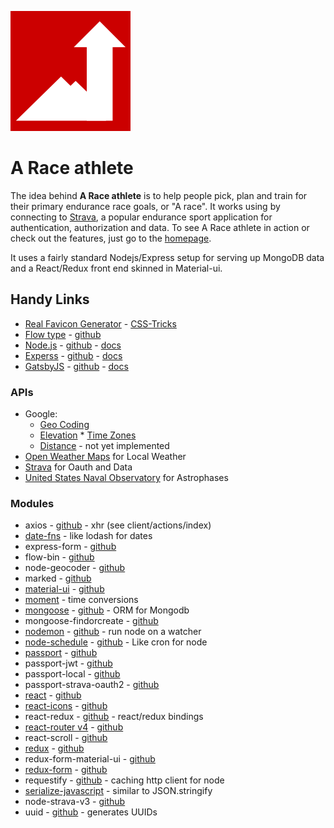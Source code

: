![A Race athlete icon](https://github.com/HyperSprite/redux-todo-with-auth/raw/master/web/src/server/public/favicons/android-chrome-192x192.png)
# A Race athlete

The idea behind **A Race athlete** is to help people pick, plan and train for their primary endurance race goals, or "A race". It works using by connecting to [Strava](https://strava.com), a popular endurance sport application for authentication, authorization and data. To see A Race athlete in action or check out the features, just go to the [homepage](https://blog.araceathlete.com).

It uses a fairly standard Nodejs/Express setup for serving up MongoDB data and a React/Redux front end skinned in Material-ui.

## Handy Links

* [Real Favicon Generator](https://realfavicongenerator.net) - [CSS-Tricks](https://css-tricks.com/favicon-quiz/)
* [Flow type](https://flowtype.org/) - [github](https://github.com/facebook/flow)
* [Node.js](https://nodejs.org) - [github](https://github.com/nodejs/node) - [docs](https://nodejs.org/en/docs/)
* [Experss](http://expressjs.com/) - [github](https://github.com/expressjs/express) - [docs](http://expressjs.com/en/4x/api.html)
* [GatsbyJS](https://www.gatsbyjs.org/) - [github](https://github.com/gatsbyjs/gatsby) - [docs](https://www.gatsbyjs.org/docs/)

### APIs

* Google:
  * [Geo Coding](https://developers.google.com/maps/documentation/geocoding/start)
  * [Elevation](https://developers.google.com/maps/documentation/elevation/start)   * [Time Zones](https://developers.google.com/maps/documentation/timezone/start)
  * [Distance](https://developers.google.com/maps/documentation/distance-matrix/) - not yet implemented
* [Open Weather Maps](https://openweathermap.org/forecast5) for Local Weather
* [Strava](https://strava.github.io/api/) for Oauth and Data
* [United States Naval Observatory](http://aa.usno.navy.mil/data/docs/api.php) for Astrophases

### Modules

* axios - [github](https://github.com/mzabriskie/axios) - xhr (see client/actions/index)
* [date-fns](https://date-fns.org) - like lodash for dates
* express-form - [github](https://github.com/freewil/express-form)
* flow-bin - [github](https://github.com/flowtype/flow-bin)
* node-geocoder - [github](https://github.com/nchaulet/node-geocoder)
* marked - [github](https://github.com/chjj/marked)
* [material-ui](http://www.material-ui.com/#/components) - [github](https://github.com/callemall/material-ui)
* [moment](http://momentjs.com/) - time conversions
* [mongoose](http://mongoosejs.com/) - [github](https://github.com/Automattic/mongoose) - ORM for Mongodb
* mongoose-findorcreate - [github](https://github.com/drudge/mongoose-findorcreate)
* [nodemon](https://nodemon.io/) - [github](https://github.com/remy/nodemon) - run node on a watcher
* [node-schedule](https://www.npmjs.com/package/node-schedule) - [github](https://github.com/node-schedule/node-schedule) - Like cron for node
* [passport](http://passportjs.org/) - [github](https://github.com/jaredhanson/passport)
* passport-jwt - [github](https://github.com/themikenicholson/passport-jwt)
* passport-local - [github](https://github.com/jaredhanson/passport-local)
* passport-strava-oauth2 - [github](https://github.com/millsy/passport-strava)
* [react](https://facebook.github.io/react) - [github](https://github.com/facebook/react)
* [react-icons](http://gorangajic.github.io/react-icons/) - [github](https://github.com/gorangajic/react-icons)
* react-redux - [github](https://github.com/reactjs/react-redux) - react/redux bindings
* [react-router v4](https://react-router.now.sh/) - [github](https://github.com/ReactTraining/react-router/tree/v4)
* react-scroll - [github](https://github.com/fisshy/react-scroll)
* [redux](http://redux.js.org/) - [github](https://github.com/reactjs/redux/)
* redux-form-material-ui - [github](https://github.com/erikras/redux-form-material-ui)
* [redux-form](http://redux-form.com) - [github](https://github.com/erikras/redux-form)
* requestify - [github](https://github.com/ranm8/requestify) - caching http client for node
* [serialize-javascript](https://github.com/yahoo/serialize-javascript) - similar to JSON.stringify
* node-strava-v3 - [github](https://github.com/UnbounDev/node-strava-v3)
* uuid - [github](https://github.com/kelektiv/node-uuid) - generates UUIDs
